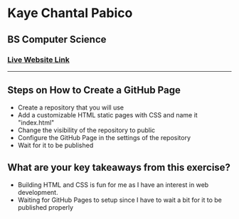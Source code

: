 # Kaye Chantal Pabico

## BS Computer Science

### [Live Website Link](https://cmsc100-laboratory.github.io/exercise-2-html-and-css-knpabico/)

---

## Steps on How to Create a GitHub Page
- Create a repository that you will use
- Add a customizable HTML static pages with CSS and name it "index.html"
- Change the visibility of the repository to public
- Configure the GitHub Page in the settings of the repository
- Wait for it to be published

## What are your key takeaways from this exercise?
- Building HTML and CSS is fun for me as I have an interest in web development.
- Waiting for GitHub Pages to setup since I have to wait a bit for it to be published properly